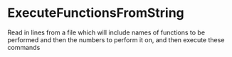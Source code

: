 # ExecuteFunctionsFromString
Read in lines from a file which will include names of functions to be performed and then the numbers to perform it on, and then execute these commands
